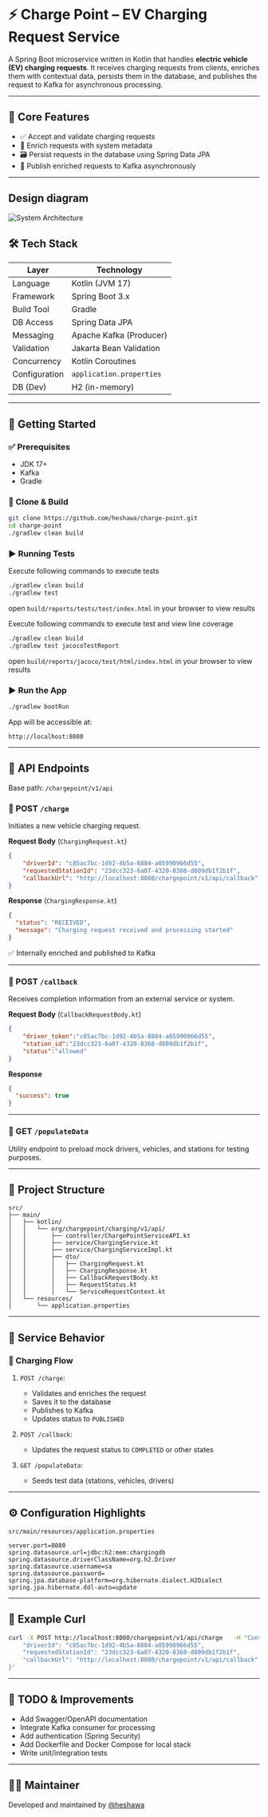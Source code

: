 # ⚡ Charge Point – EV Charging Request Service

A Spring Boot microservice written in Kotlin that handles **electric vehicle (EV) charging requests**. It receives charging requests from clients, enriches them with contextual data, persists them in the database, and publishes the request to Kafka for asynchronous processing.

---

## 📌 Core Features

- ✅ Accept and validate charging requests  
- 🧠 Enrich requests with system metadata  
- 🗃️ Persist requests in the database using Spring Data JPA  
- 🚀 Publish enriched requests to Kafka asynchronously  

---

## Design diagram
![System Architecture](charge-point-high-level-diagram.jpg)

## 🛠️ Tech Stack

| Layer         | Technology                    |
|--------------|-------------------------------|
| Language      | Kotlin (JVM 17)               |
| Framework     | Spring Boot 3.x               |
| Build Tool    | Gradle                        |
| DB Access     | Spring Data JPA               |
| Messaging     | Apache Kafka (Producer)       |
| Validation    | Jakarta Bean Validation       |
| Concurrency   | Kotlin Coroutines             |
| Configuration | `application.properties`      |
| DB (Dev)      | H2 (in-memory)                |

---

## 🚀 Getting Started

### ✅ Prerequisites

- JDK 17+
- Kafka
- Gradle

### 🧪 Clone & Build

```bash
git clone https://github.com/heshawa/charge-point.git
cd charge-point
./gradlew clean build
```

### ▶️ Running Tests

Execute following commands to execute tests
```bash
./gradlew clean build
./gradlew test
```

open `build/reports/tests/test/index.html` in your browser to view results

Execute following commands to execute test and view line coverage

```bash
./gradlew clean build
./gradlew test jacocoTestReport
```

open `build/reports/jacoco/test/html/index.html` in your browser to view results


### ▶️ Run the App

```bash
./gradlew bootRun
```

App will be accessible at:  
```
http://localhost:8080
```

---

## 🔗 API Endpoints

Base path: `/chargepoint/v1/api`

### 🔋 POST `/charge`

Initiates a new vehicle charging request.

**Request Body** (`ChargingRequest.kt`)
```json
{
    "driverId": "c85ac7bc-1d92-4b5a-8884-a05990966d55",
    "requestedStationId": "23dcc323-6a07-4320-8368-d809db1f2b1f",
    "callbackUrl": "http://localhost:8080/chargepoint/v1/api/callback"
}
```

**Response** (`ChargingResponse.kt`)
```json
{
  "status": "RECEIVED",
  "message": "Charging request received and processing started"
}
```

✅ Internally enriched and published to Kafka

---

### 🔁 POST `/callback`

Receives completion information from an external service or system.

**Request Body** (`CallbackRequestBody.kt`)
```json
{
    "driver_token":"c85ac7bc-1d92-4b5a-8884-a05990966d55",
    "station_id":"23dcc323-6a07-4320-8368-d809db1f2b1f",
    "status":"allowed"
}
```

**Response**
```json
{
  "success": true
}
```

---

### 🧪 GET `/populateData`

Utility endpoint to preload mock drivers, vehicles, and stations for testing purposes.

---

## 📁 Project Structure

```
src/
├── main/
│   ├── kotlin/
│   │   └── org/chargepoint/charging/v1/api/
│   │       ├── controller/ChargePointServiceAPI.kt
│   │       ├── service/ChargingService.kt
│   │       ├── service/ChargingServiceImpl.kt
│   │       ├── dto/
│   │       │   ├── ChargingRequest.kt
│   │       │   ├── ChargingResponse.kt
│   │       │   ├── CallbackRequestBody.kt
│   │       │   ├── RequestStatus.kt
│   │       │   └── ServiceRequestContext.kt
│   └── resources/
│       └── application.properties
```

---

## 🧠 Service Behavior

### 🔄 Charging Flow

1. `POST /charge`:  
   - Validates and enriches the request  
   - Saves it to the database  
   - Publishes to Kafka  
   - Updates status to `PUBLISHED`

2. `POST /callback`:  
   - Updates the request status to `COMPLETED` or other states

3. `GET /populateData`:  
   - Seeds test data (stations, vehicles, drivers)

---

## ⚙️ Configuration Highlights

`src/main/resources/application.properties`
```properties
server.port=8080
spring.datasource.url=jdbc:h2:mem:chargingdb
spring.datasource.driverClassName=org.h2.Driver
spring.datasource.username=sa
spring.datasource.password=
spring.jpa.database-platform=org.hibernate.dialect.H2Dialect
spring.jpa.hibernate.ddl-auto=update
```

---

## 🧪 Example Curl

```bash
curl -X POST http://localhost:8080/chargepoint/v1/api/charge   -H "Content-Type: application/json"   -d '{
    "driverId": "c85ac7bc-1d92-4b5a-8884-a05990966d55",
    "requestedStationId": "23dcc323-6a07-4320-8368-d809db1f2b1f",
    "callbackUrl": "http://localhost:8080/chargepoint/v1/api/callback"
}'
```

---

## 🔐 TODO & Improvements

- Add Swagger/OpenAPI documentation
- Integrate Kafka consumer for processing
- Add authentication (Spring Security)
- Add Dockerfile and Docker Compose for local stack
- Write unit/integration tests

---

## 👨‍💻 Maintainer

Developed and maintained by [@heshawa](https://github.com/heshawa)
